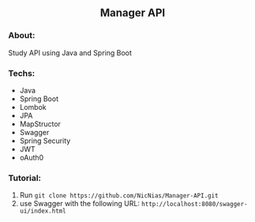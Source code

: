 <article>
  <h1 align='center'>Manager API</h1>

  <h3>About:</h3>
  <p>Study API using Java and Spring Boot</p>

  <h3>Techs:</h3>
  <ul>
    <li>Java</li>
    <li>Spring Boot</li>
    <li>Lombok</li>
    <li>JPA</li>
    <li>MapStructor</li>
    <li>Swagger</li>
    <li>Spring Security</li>
    <li>JWT</li>
    <li>oAuth0</li>
  </ul>

  <h3>Tutorial:</h3>
  <ol>
    <li>
      Run
      <code>git clone https://github.com/NicNias/Manager-API.git</code>
    </li>
    <li>
      use Swagger with the following URL: 
      <code>http://localhost:8080/swagger-ui/index.html</code>
    </li>
  </ol>
</article>
